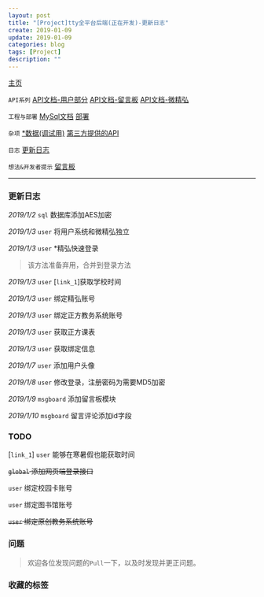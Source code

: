 ```yaml
---
layout: post
title: "[Project]tty全平台后端(正在开发)-更新日志"
create: 2019-01-09
update: 2019-01-09
categories: blog
tags: [Project]
description: ""
---
```


[主页](https://h1542462994.github.io/blog/2018/12/23/aspserver-index/)

`API系列` [API文档-用户部分](https://h1542462994.github.io/blog/2018/12/23/aspserver-api-user/)  [API文档-留言板](https://h1542462994.github.io/blog/2019/01/09/aspserver-api-msgboard/)   [API文档-微精弘](https://h1542462994.github.io/blog/2019/01/09/aspserver-api-wejh/)

`工程与部署` [MySql文档](https://h1542462994.github.io/blog/2018/12/23/aspserver-mysql/)  [部署](https://h1542462994.github.io/blog/2018/12/23/aspserver-deploy/)

`杂项` [*数据(调试用)](https://h1542462994.github.io/blog/2018/12/23/aspserver-data/)    [第三方提供的API](https://h1542462994.github.io/blog/2018/12/23/aspserver-providedapi/)


`日志` [更新日志](https://h1542462994.github.io/blog/2019/01/09/aspserver-updatelog/)

`想法&开发者提示` [留言板](https://h1542462994.github.io/blog/2019/01/03/aspserver-msgboard/)

-------

### 更新日志

*2019/1/2* `sql` 数据库添加AES加密

*2019/1/3* `user` 将用户系统和微精弘独立

*2019/1/3* `user` *精弘快速登录 

> 该方法准备弃用，合并到登录方法

*2019/1/3* `user` [`link_1`]获取学校时间

*2019/1/3* `user` 绑定精弘账号

*2019/1/3* `user` 绑定正方教务系统账号

*2019/1/3* `user` 获取正方课表

*2019/1/3* `user` 获取绑定信息

*2019/1/7* `user` 添加用户头像

*2019/1/8* `user` 修改登录，注册密码为需要MD5加密

*2019/1/9* `msgboard` 添加留言板模块

*2019/1/10* `msgboard` 留言评论添加id字段

### TODO

[`link_1`] `user` 能够在寒暑假也能获取时间

~~`global` 添加网页端登录接口~~

`user` 绑定校园卡账号

`user` 绑定图书馆账号

~~`user` 绑定原创教务系统账号~~

### 问题

> 欢迎各位发现问题的`Pull`一下，以及时发现并更正问题。

### 收藏的标签
